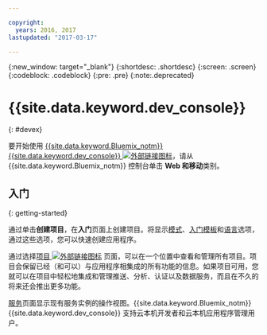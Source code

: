 ```yaml
---

copyright:
  years: 2016, 2017
lastupdated: "2017-03-17"

---
```

{:new_window: target="_blank"}
{:shortdesc: .shortdesc}
{:screen: .screen}
{:codeblock: .codeblock}
{:pre: .pre}
{:note:.deprecated}

# {{site.data.keyword.dev_console}}
{: #devex}

要开始使用 [{{site.data.keyword.Bluemix_notm}} {{site.data.keyword.dev_console}} ![外部链接图标](../icons/launch-glyph.svg "外部链接图标")](https://console.{DomainName}/developer/getting-started)，请从 {{site.data.keyword.Bluemix_notm}} 控制台单击 **Web 和移动**类别。


## 入门
{: getting-started}

通过单击**创建项目**，在**入门**页面上创建项目。将显示[模式](patterns.html)、[入门模板](starters.html)和[语言](patterns.html#languages)选项，通过这些选项，您可以快速创建应用程序。

通过选择[项目 ![外部链接图标](../icons/launch-glyph.svg "外部链接图标")](https://console.{DomainName}/developer/projects) 页面，可以在一个位置中查看和管理所有项目。项目会保留已经（和可以）与应用程序相集成的所有功能的信息。如果项目可用，您就可以在项目中轻松地集成和管理推送、分析、认证以及数据服务，而且在不久的将来还会推出更多功能。

[服务](services.html)页面显示现有服务实例的操作视图。{{site.data.keyword.Bluemix_notm}} {{site.data.keyword.dev_console}} 支持云本机开发者和云本机应用程序管理用户。


<!--You can also discover the {{site.data.keyword.Bluemix_notm}} Mobile offerings, link to the Mobile documentation and get answers from our {{site.data.keyword.Bluemix_notm}} Mobile services community on Stack Overflow.-->
